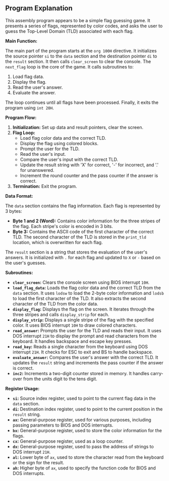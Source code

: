 ## Program Explanation

This assembly program appears to be a simple flag guessing game. It presents a series of flags, represented by color codes, and asks the user to guess the Top-Level Domain (TLD) associated with each flag.

**Main Function:**

The main part of the program starts at the `org 100H` directive. It initializes the source pointer `si` to the `data` section and the destination pointer `di` to the `result` section. It then calls `clear_screen` to clear the console. The `next_flag` loop is the core of the game. It calls subroutines to:

1.  Load flag data.
2.  Display the flag.
3.  Read the user's answer.
4.  Evaluate the answer.

The loop continues until all flags have been processed. Finally, it exits the program using `int 20H`.

**Program Flow:**

1.  **Initialization:** Set up data and result pointers, clear the screen.
2.  **Flag Loop:**
    * Load flag color data and the correct TLD.
    * Display the flag using colored blocks.
    * Prompt the user for the TLD.
    * Read the user's input.
    * Compare the user's input with the correct TLD.
    * Update the result string with 'X' for correct, '-' for incorrect, and '.' for unanswered.
    * Increment the round counter and the pass counter if the answer is correct.
3.  **Termination:** Exit the program.

**Data Format:**

The `data` section contains the flag information. Each flag is represented by 3 bytes:

* **Byte 1 and 2 (Word):** Contains color information for the three stripes of the flag. Each stripe's color is encoded in 3 bits.
* **Byte 3:** Contains the ASCII code of the first character of the correct TLD. The second character of the TLD is stored in the `print_tld` location, which is overwritten for each flag.

The `result` section is a string that stores the evaluation of the user's answers. It is initialized with `.` for each flag and updated to `X` or `-` based on the user's guesses.

**Subroutines:**

* **`clear_screen`:** Clears the console screen using BIOS interrupt `10H`.
* **`load_flag_data`:** Loads the flag color data and the correct TLD from the `data` section. It uses `lodsw` to load the 2-byte color information and `lodsb` to load the first character of the TLD. It also extracts the second character of the TLD from the color data.
* **`display_flag`:** Displays the flag on the screen. It iterates through the three stripes and calls `display_strip` for each.
* **`display_strip`:** Displays a single stripe of the flag with the specified color. It uses BIOS interrupt `10H` to draw colored characters.
* **`read_answer`:** Prompts the user for the TLD and reads their input. It uses DOS interrupt `21H` to display the prompt and read characters from the keyboard. It handles backspace and escape key presses.
* **`read_key`:** Reads a single character from the keyboard using DOS interrupt `21H`. It checks for ESC to exit and BS to handle backspace.
* **`evaluate_answer`:** Compares the user's answer with the correct TLD. It updates the `result` string and increments the pass counter if the answer is correct.
* **`inc2`:** Increments a two-digit counter stored in memory. It handles carry-over from the units digit to the tens digit.

**Register Usage:**

* **`si`:** Source index register, used to point to the current flag data in the `data` section.
* **`di`:** Destination index register, used to point to the current position in the `result` string.
* **`ax`:** General-purpose register, used for various purposes, including passing parameters to BIOS and DOS interrupts.
* **`bx`:** General-purpose register, used to store the color information for the flags.
* **`cx`:** General-purpose register, used as a loop counter.
* **`dx`:** General-purpose register, used to pass the address of strings to DOS interrupt `21H`.
* **`al`:** Lower byte of `ax`, used to store the character read from the keyboard or the sign for the result.
* **`ah`:** Higher byte of `ax`, used to specify the function code for BIOS and DOS interrupts.
